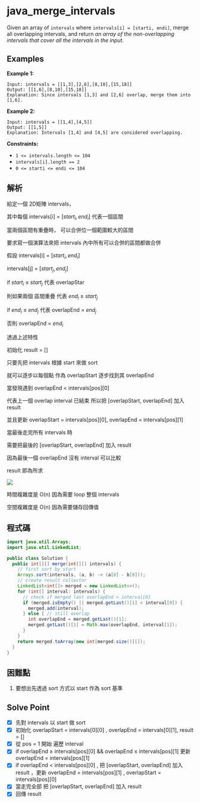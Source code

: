 # java_merge_intervals

Given an array of `intervals` where `intervals[i] = [starti, endi]`, merge all overlapping intervals, and return *an array of the non-overlapping intervals that cover all the intervals in the input*.

## Examples

**Example 1:**

```
Input: intervals = [[1,3],[2,6],[8,10],[15,18]]
Output: [[1,6],[8,10],[15,18]]
Explanation: Since intervals [1,3] and [2,6] overlap, merge them into [1,6].

```

**Example 2:**

```
Input: intervals = [[1,4],[4,5]]
Output: [[1,5]]
Explanation: Intervals [1,4] and [4,5] are considered overlapping.

```

**Constraints:**

- `1 <= intervals.length <= 104`
- `intervals[i].length == 2`
- `0 <= starti <= endi <= 104`

## 解析

給定一個 2D矩陣 intervals，

其中每個 intervals[i] = [$start_i, end_i]$ 代表一個區間

當兩個區間有重疊時， 可以合併位一個範圍較大的區間

要求寫一個演算法來把 intervals 內中所有可以合併的區間都做合併

假設 intervals[i] = [$start_i, end_i$]

  intervals[j] = [$start_j, end_j$]

if $start_i$ ≤ $start_j$ 代表 overlapStar

則如果兩個 區間重疊 代表 $end_i$ ≥ $start_j$

if $end_i$ ≤ $end_j$ 代表 overlapEnd = $end_j$

否則 overlapEnd = $end_i$

透過上述特性

初始化 result = []

只要先把 intervals 根據 start 來做 sort

就可以逐步以每個點 作為 overlapStart 逐步找到其 overlapEnd 

當發現遇到 overlapEnd < intervals[pos][0]

代表上一個 overlap interval 已結束 所以把 [overlapStart, overlapEnd] 加入 result

並且更新 overlapStart = intervals[pos][0], overlapEnd = intervals[pos][1]

當最後走完所有 intervals 時

需要把最後的 [overlapStart, overlapEnd] 加入 result

因為最後一個 overlapEnd 沒有 interval 可以比較

result 即為所求

![](https://i.imgur.com/imNiwpa.png)

時間複雜度是 O(n) 因為需要 loop 整個 intervals

空間複雜度是 O(n) 因為需要儲存回傳值

## 程式碼
```java
import java.util.Arrays;
import java.util.LinkedList;

public class Solution {
  public int[][] merge(int[][] intervals) {
    // first sort by start
    Arrays.sort(intervals, (a, b) -> (a[0] - b[0]));
    // create result collector
    LinkedList<int[]> merged = new LinkedList<>();
    for (int[] interval: intervals) {
      // check if merged last overlapEnd < interval[0]
      if (merged.isEmpty() || merged.getLast()[1] < interval[0]) {
        merged.add(interval);
      } else { // still overlap
        int overlapEnd = merged.getLast()[1];
        merged.getLast()[1] = Math.max(overlapEnd, interval[1]);
      }
    }
    return merged.toArray(new int[merged.size()][]);
  }
}
```
## 困難點

1. 要想出先透過 sort 方式以 start 作為 sort 基準

## Solve Point

- [x]  先對 intervals 以 start 做 sort
- [x]  初始化 overlapStart = intervals[0][0] , overlapEnd = intervals[0][1], result = []
- [x]  從 pos = 1 開始 遍歷 interval
- [x]  if overlapEnd ≥ intervals[pos][0] && overlapEnd ≤ intervals[pos][1]  更新 overlapEnd = intervals[pos][1]
- [x]  if overlapEnd < intervals[pos][0] , 把 [overlapStart, overlapEnd] 加入 result ，更新 overlapEnd = intervals[pos][1] , overlapStart = intervals[pos][0]
- [x]  當走完全部 把 [overlapStart, overlapEnd] 加入 result
- [x]  回傳 result